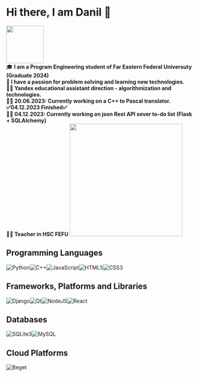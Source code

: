 <h1>Hi there, I am Danil 👋</h1>
<div id="header">
  <img src="https://camo.githubusercontent.com/6510c79f86cdd5e32cf6c5b009548bf09c137f06cffe87acbf41e68cbf0402c1/68747470733a2f2f6d656469612e67697068792e636f6d2f6d656469612f57465a7642375649584267697a336f4458452f67697068792e676966" width="100"/>
</div>
🎓 <b>I am a Program Engineering student of Far Eastern Federal Universuty (Graduate 2024)<br>
🧠 I have a passion for problem solving and learning new technologies.<br>
👨‍🏫 Yandex educational assistant direction - algorithmization and technologies.<br>
👨‍💻 20.06.2023: Currently working on a C++ to Pascal translator. ✅04.12.2023 Finished✅<br>
👨‍💻 04.12.2023: Currently working on json Rest API sever to-do list (Flask + SQLAlchemy)<br>
👨‍🏫 Teacher in HSC FEFU</b>
<img src = "https://camo.githubusercontent.com/5531f294dbc926191e72f2c5931348ba2650d3375b926a147260f5323e0077a6/68747470733a2f2f6d65646961332e67697068792e636f6d2f6d656469612f785541376264704c78516873535164796f672f67697068792e6769663f6369643d373930623736313165343538343731353265613161653737613633353134303031383133356635336362313831643565267269643d67697068792e6769662663743d67" width="300"/>

## Programming Languages
![Python](https://img.shields.io/badge/python-%2314354C.svg?style=for-the-badge&logo=python&logoColor=white)![C++](https://img.shields.io/badge/c++-%2300599C.svg?style=for-the-badge&logo=c%2B%2B&logoColor=white)![JavaScript](https://img.shields.io/badge/javascript-%23323330.svg?style=for-the-badge&logo=javascript&logoColor=%23F7DF1E)![HTML5](https://img.shields.io/badge/html5-%23E34F26.svg?style=for-the-badge&logo=html5&logoColor=white)![CSS3](https://img.shields.io/badge/css3-%231572B6.svg?style=for-the-badge&logo=css3&logoColor=white)
## Frameworks, Platforms and Libraries
![Django](https://img.shields.io/badge/django-%2314354C.svg?style=for-the-badge&logo=django&logoColor=white)![Qt](https://img.shields.io/badge/qt-%2300599C.svg?style=for-the-badge&logo=qt&logoColor=white)![NodeJS](https://img.shields.io/badge/node.js-%23323330.svg?style=for-the-badge&logo=node.js&logoColor=white)![React](https://img.shields.io/badge/react-%23323330.svg?style=for-the-badge&logo=react&logoColor=%2361DAFB)
## Databases
![SQLite3](https://img.shields.io/badge/sqlite3-%2314354C.svg?style=for-the-badge&logo=sqlite&logoColor=white)![MySQL](https://img.shields.io/badge/mysql-%234ea94b.svg?style=for-the-badge&logo=mysql&logoColor=white)
## Cloud Platforms
![Beget](https://img.shields.io/badge/beget-%230072C6.svg?style=for-the-badge&logo=azure-devops&logoColor=white)
